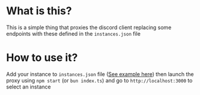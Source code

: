 # What is this?

This is a simple thing that proxies the discord client replacing some
endpoints with these defined in the `instances.json` file

# How to use it?

Add your instance to `instances.json` file
([See example here](./instances.example.json)) then launch the proxy using
`npm start` (or `bun index.ts`) and go to `http://localhost:3000` to select an instance
